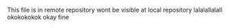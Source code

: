 This file is in remote repository wont be visible at local repository
lalalallalall
okokokokok
okay fine

